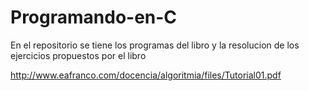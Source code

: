 # Programando-en-C
En el repositorio se tiene los programas del libro y la resolucion de los ejercicios propuestos por el libro

http://www.eafranco.com/docencia/algoritmia/files/Tutorial01.pdf
